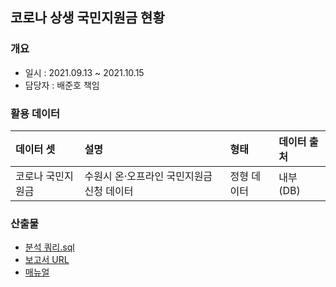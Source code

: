 ## 코로나 상생 국민지원금 현황
### 개요
- 일시 : 2021.09.13 ~ 2021.10.15
- 담당자 : 배준호 책임
 
### 활용 데이터
| 데이터 셋             | 설명 | 형태 | 데이터 출처      |
| :-------------------- | :---- | :---------- | :--------------- |
| 코로나 국민지원금 | 수원시 온·오프라인 국민지원금 신청 데이터 | 정형 데이터 | 내부 (DB) |


### 산출물

- [분석 쿼리.sql](https://github.com/juunho/Suwon-2021/blob/932a615f17a843b18342b04325158a7753b64df7/Data%20Visualization/5.%20%EC%BD%94%EB%A1%9C%EB%82%98%20%EC%83%81%EC%83%9D%20%EA%B5%AD%EB%AF%BC%EC%A7%80%EC%9B%90%EA%B8%88%20%ED%98%84%ED%99%A9/%EB%B6%84%EC%84%9D%20%EC%BF%BC%EB%A6%AC.md)
- [보고서 URL](http://27.101.101.188:20007/studio/exported/4719873c804c4f3a8da6d7a83bcb9199ab3febf973a0447f8b94855031746c4d)
- [매뉴얼]()
